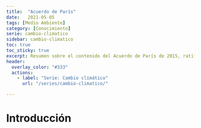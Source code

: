 ```yaml
---
title:  "Acuerdo de París"
date:   2021-05-05
tags: [Medio Ambiente]
category: [Conocimiento]
serie: cambio-climatico
sidebar: cambio-climatico
toc: true
toc_sticky: true
excerpt: Resumen sobre el contenido del Acuerdo de París de 2015, ratificado en 2016 en Nueva York, contra el cambio climático.
header:
  overlay_color: "#333"
  actions:
    - label: "Serie: Cambio climático"
      url: "/series/cambio-climatico/"

---
```


# Introducción

